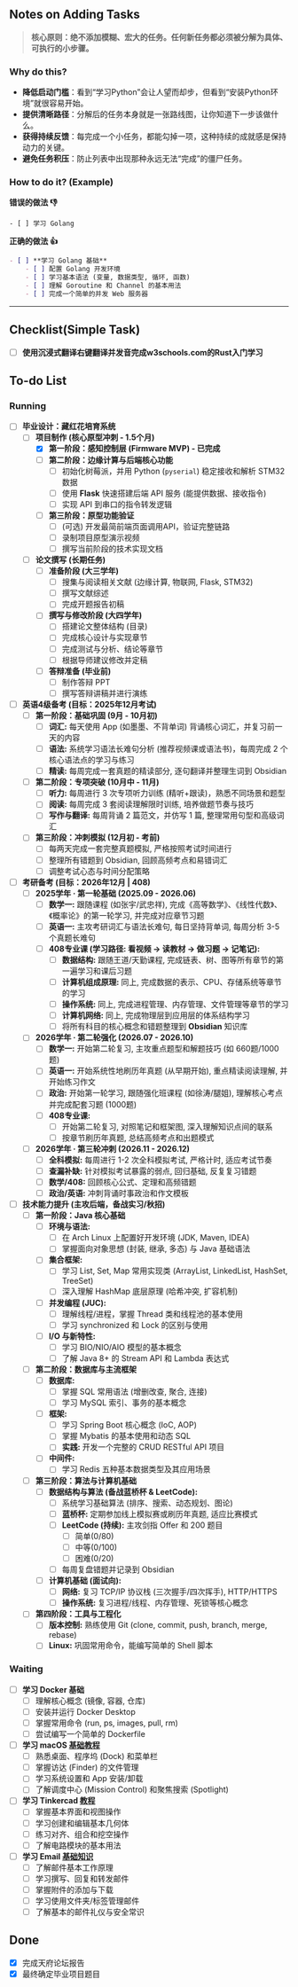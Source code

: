 ## Notes on Adding Tasks

> **核心原则：绝不添加模糊、宏大的任务。任何新任务都必须被分解为具体、可执行的小步骤。**

### Why do this?
*   **降低启动门槛**：看到“学习Python”会让人望而却步，但看到“安装Python环境”就很容易开始。
*   **提供清晰路径**：分解后的任务本身就是一张路线图，让你知道下一步该做什么。
*   **获得持续反馈**：每完成一个小任务，都能勾掉一项，这种持续的成就感是保持动力的关键。
*   **避免任务积压**：防止列表中出现那种永远无法“完成”的僵尸任务。

### How to do it? (Example)

**错误的做法 👎**
```
- [ ] 学习 Golang
```
**正确的做法 👍**
```markdown
- [ ] **学习 Golang 基础**
    - [ ] 配置 Golang 开发环境
    - [ ] 学习基本语法 (变量, 数据类型, 循环, 函数)
    - [ ] 理解 Goroutine 和 Channel 的基本用法
    - [ ] 完成一个简单的并发 Web 服务器
```
---
## Checklist(Simple Task)
- [ ] **使用沉浸式翻译右键翻译并发音完成w3schools.com的Rust入门学习**

## To-do List
### Running
- [ ] **毕业设计：藏红花培育系统**
    - [ ] **项目制作 (核心原型冲刺 - 1.5个月)**
        - [x] **第一阶段：感知控制层 (Firmware MVP) - 已完成**
        - [ ] **第二阶段：边缘计算与后端核心功能**
            - [ ] 初始化树莓派，并用 Python (`pyserial`) 稳定接收和解析 STM32 数据
            - [ ] 使用 **Flask** 快速搭建后端 API 服务 (能提供数据、接收指令)
            - [ ] 实现 API 到串口的指令转发逻辑
        - [ ] **第三阶段：原型功能验证**
            - [ ] (可选) 开发最简前端页面调用API，验证完整链路
            - [ ] 录制项目原型演示视频
            - [ ] 撰写当前阶段的技术实现文档
    - [ ] **论文撰写 (长期任务)**
        - [ ] **准备阶段 (大三学年)**
            - [ ] 搜集与阅读相关文献 (边缘计算, 物联网, Flask, STM32)
            - [ ] 撰写文献综述
            - [ ] 完成开题报告初稿
        - [ ] **撰写与修改阶段 (大四学年)**
            - [ ] 搭建论文整体结构 (目录)
            - [ ] 完成核心设计与实现章节
            - [ ] 完成测试与分析、结论等章节
            - [ ] 根据导师建议修改并定稿
        - [ ] **答辩准备 (毕业前)**
            - [ ] 制作答辩 PPT
            - [ ] 撰写答辩讲稿并进行演练

- [ ] **英语4级备考 (目标：2025年12月考试)**
    - [ ] **第一阶段：基础巩固 (9月 - 10月初)**
        - [ ] **词汇:** 每天使用 App (如墨墨、不背单词) 背诵核心词汇，并复习前一天的内容
        - [ ] **语法:** 系统学习语法长难句分析 (推荐视频课或语法书)，每周完成 2 个核心语法点的学习与练习
        - [ ] **精读:** 每周完成一套真题的精读部分, 逐句翻译并整理生词到 Obsidian
    - [ ] **第二阶段：专项突破 (10月中 - 11月)**
        - [ ] **听力:** 每周进行 3 次专项听力训练 (精听+跟读)，熟悉不同场景和题型
        - [ ] **阅读:** 每周完成 3 套阅读理解限时训练, 培养做题节奏与技巧
        - [ ] **写作与翻译:** 每周背诵 2 篇范文，并仿写 1 篇, 整理常用句型和高级词汇
    - [ ] **第三阶段：冲刺模拟 (12月初 - 考前)**
        - [ ] 每两天完成一套完整真题模拟, 严格按照考试时间进行
        - [ ] 整理所有错题到 Obsidian, 回顾高频考点和易错词汇
        - [ ] 调整考试心态与时间分配策略

- [ ] **考研备考 (目标：2026年12月 | 408)**
    - [ ] **2025学年 · 第一轮基础 (2025.09 - 2026.06)**
        - [ ] **数学一:** 跟随课程 (如张宇/武忠祥), 完成《高等数学》、《线性代数》、《概率论》的第一轮学习, 并完成对应章节习题
        - [ ] **英语一:** 主攻考研词汇与语法长难句, 每日坚持背单词, 每周分析 3-5 个真题长难句
        - [ ] **408专业课 (学习路径: 看视频 -> 读教材 -> 做习题 -> 记笔记):**
            - [ ] **数据结构:** 跟随王道/天勤课程, 完成链表、树、图等所有章节的第一遍学习和课后习题
            - [ ] **计算机组成原理:** 同上, 完成数据的表示、CPU、存储系统等章节的学习
            - [ ] **操作系统:** 同上, 完成进程管理、内存管理、文件管理等章节的学习
            - [ ] **计算机网络:** 同上, 完成物理层到应用层的体系结构学习
            - [ ] 将所有科目的核心概念和错题整理到 **Obsidian** 知识库

    - [ ] **2026学年 · 第二轮强化 (2026.07 - 2026.10)**
        - [ ] **数学一:** 开始第二轮复习, 主攻重点题型和解题技巧 (如 660题/1000题)
        - [ ] **英语一:** 开始系统性地刷历年真题 (从早期开始), 重点精读阅读理解, 并开始练习作文
        - [ ] **政治:** 开始第一轮学习, 跟随强化班课程 (如徐涛/腿姐), 理解核心考点并完成配套习题 (1000题)
        - [ ] **408专业课:**
            - [ ] 开始第二轮复习, 对照笔记和框架图, 深入理解知识点间的联系
            - [ ] 按章节刷历年真题, 总结高频考点和出题模式

    - [ ] **2026学年 · 第三轮冲刺 (2026.11 - 2026.12)**
        - [ ] **全科模拟:** 每周进行 1-2 次全科模拟考试, 严格计时, 适应考试节奏
        - [ ] **查漏补缺:** 针对模拟考试暴露的弱点, 回归基础, 反复复习错题
        - [ ] **数学/408:** 回顾核心公式、定理和高频错题
        - [ ] **政治/英语:** 冲刺背诵时事政治和作文模板

- [ ] **技术能力提升 (主攻后端，备战实习/秋招)**
    - [ ] **第一阶段：Java 核心基础**
        - [ ] **环境与语法:**
            - [ ] 在 Arch Linux 上配置好开发环境 (JDK, Maven, IDEA)
            - [ ] 掌握面向对象思想 (封装, 继承, 多态) 与 Java 基础语法
        - [ ] **集合框架:**
            - [ ] 学习 List, Set, Map 常用实现类 (ArrayList, LinkedList, HashSet, TreeSet)
            - [ ] 深入理解 HashMap 底层原理 (哈希冲突, 扩容机制)
        - [ ] **并发编程 (JUC):**
            - [ ] 理解线程/进程，掌握 Thread 类和线程池的基本使用
            - [ ] 学习 synchronized 和 Lock 的区别与使用
        - [ ] **I/O 与新特性:**
            - [ ] 学习 BIO/NIO/AIO 模型的基本概念
            - [ ] 了解 Java 8+ 的 Stream API 和 Lambda 表达式
    - [ ] **第二阶段：数据库与主流框架**
        - [ ] **数据库:**
            - [ ] 掌握 SQL 常用语法 (增删改查, 聚合, 连接)
            - [ ] 学习 MySQL 索引、事务的基本概念
        - [ ] **框架:**
            - [ ] 学习 Spring Boot 核心概念 (IoC, AOP)
            - [ ] 掌握 Mybatis 的基本使用和动态 SQL
            - [ ] **实践:** 开发一个完整的 CRUD RESTful API 项目
        - [ ] **中间件:**
            - [ ] 学习 Redis 五种基本数据类型及其应用场景
    - [ ] **第三阶段：算法与计算机基础**
        - [ ] **数据结构与算法 (备战蓝桥杯 & LeetCode):**
            - [ ] 系统学习基础算法 (排序、搜索、动态规划、图论)
            - [ ] **蓝桥杯:** 定期参加线上模拟赛或刷历年真题, 适应比赛模式
            - [ ] **LeetCode (持续):** 主攻剑指 Offer 和 200 题目
	            - [ ]  简单(0/80)
	            - [ ]  中等(0/100)
	            - [ ]  困难(0/20)
            - [ ] 每周复盘错题并记录到 Obsidian
        - [ ] **计算机基础 (面试向):**
            - [ ] **网络:** 复习 TCP/IP 协议栈 (三次握手/四次挥手), HTTP/HTTPS
            - [ ] **操作系统:** 复习进程/线程、内存管理、死锁等核心概念
    - [ ] **第四阶段：工具与工程化**
        - [ ] **版本控制:** 熟练使用 Git (clone, commit, push, branch, merge, rebase)
        - [ ] **Linux:** 巩固常用命令，能编写简单的 Shell 脚本

### Waiting
- [ ] **学习 Docker 基础**
    - [ ] 理解核心概念 (镜像, 容器, 仓库)
    - [ ] 安装并运行 Docker Desktop
    - [ ] 掌握常用命令 (run, ps, images, pull, rm)
    - [ ] 尝试编写一个简单的 Dockerfile
- [ ] **学习 macOS [基础教程](https://edu.gcfglobal.org/en/macosbasics)**
    - [ ] 熟悉桌面、程序坞 (Dock) 和菜单栏
    - [ ] 掌握访达 (Finder) 的文件管理
    - [ ] 学习系统设置和 App 安装/卸载
    - [ ] 了解调度中心 (Mission Control) 和聚焦搜索 (Spotlight)
- [ ] **学习 Tinkercad [教程](https://bilibili.com/video/BV1fK4y187jE?p=10)**
    - [ ] 掌握基本界面和视图操作
    - [ ] 学习创建和编辑基本几何体
    - [ ] 练习对齐、组合和挖空操作
    - [ ] 了解电路模块的基本用法
- [ ] **学习 Email [基础知识](https://edu.gcfglobal.org/en/topics/emailbasics)**
    - [ ] 了解邮件基本工作原理
    - [ ] 学习撰写、回复和转发邮件
    - [ ] 掌握附件的添加与下载
    - [ ] 学习使用文件夹/标签管理邮件
    - [ ] 了解基本的邮件礼仪与安全常识

## Done
- [x] 完成天府论坛报告
- [x] 最终确定毕业项目题目